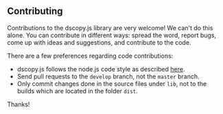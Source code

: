 ## Contributing

Contributions to the dscopy.js library are very welcome! We can't do this alone.
You can contribute in different ways: spread the word, report bugs, come up with
ideas and suggestions, and contribute to the code.

There are a few preferences regarding code contributions:

- dscopy.js follows the node.js code style as described
  [here](http://nodeguide.com/style.html).
- Send pull requests to the `develop` branch, not the `master` branch.
- Only commit changes done in the source files under `lib`, not to the builds
  which are located in the folder `dist`.

Thanks!

